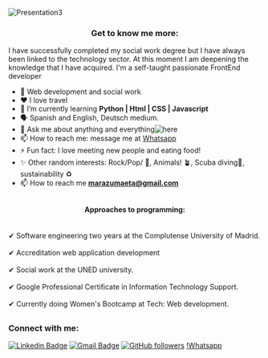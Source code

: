 
![Presentation3](https://user-images.githubusercontent.com/29448951/206000489-febc7ab3-8b9c-45d3-a98e-5cd1254cf32c.jpg)


<h3 align="center">Get to know me more:</h3>

I have successfully completed my social work degree but I have always been linked to the technology sector.
At this moment I am deepening the knowledge that I have acquired.
I'm a self-taught passionate FrontEnd developer




- 💼  Web development and social work
- ❤️ I love travel 
- 🌱 I’m currently learning **Python | Html | CSS | Javascript**
- 🗣️  Spanish and English, Deutsch medium.
- 💬 Ask me about anything and everything![here](https://github.com/marazu/marazu/issues)
- 📫 How to reach me: message me at [Whatsapp](https://wa.me/41798863200)
- ⚡ Fun fact: I love meeting new people and eating food!
- ✨ Other random interests: Rock/Pop/ 🎸, Animals! 🪴, Scuba diving🧶, sustainability ♻️ 
- 📫 How to reach me **marazumaeta@gmail.com**


##

<h4 align="center">Approaches to programming:</h4>

<br> ✔ Software engineering two years at the Complutense University of Madrid.<br />
<br> ✔ Accreditation web application development<br />
<br> ✔ Social work at the UNED university.<br />
<br> ✔ Google Professional Certificate in Information Technology Support.<br />
<br> ✔ Currently doing Women's Bootcamp at Tech: Web development.<br />


##

<h3 align="left">Connect with me:</h3>


[![Linkedin Badge](https://img.shields.io/badge/-maragabriela-blue?style=flat-square&logo=Linkedin&logoColor=white&link=https://www.linkedin.com/in/maragabriela/)](https://www.linkedin.com/in/maragabriela/)  [![Gmail Badge](https://img.shields.io/badge/-marazumaeta@gmail.com-c14438?style=flat-square&logo=Gmail&logoColor=white&link=mailto:marazumaeta@gmail.com)](mailto:marazumaeta@gmail.com)  [![GitHub followers](https://img.shields.io/github/followers/marazu?label=Follow&style=social)](https://github.com/marazu/?tab=follow) [!Whatsapp](https://wa.me/41798863200)

  






